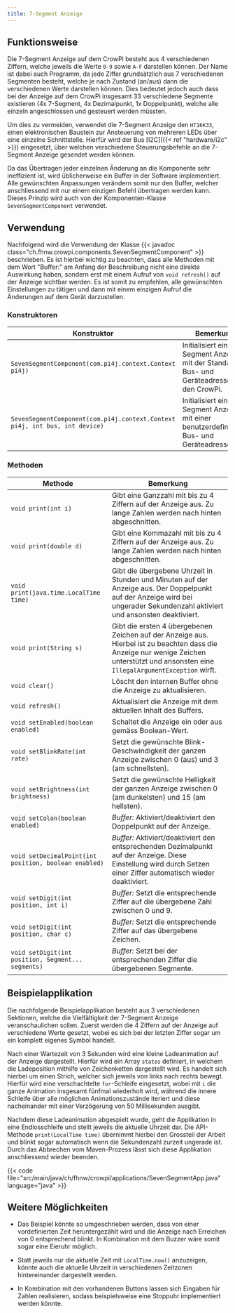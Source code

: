 ```yaml
---
title: 7-Segment Anzeige
---
```


## Funktionsweise

Die 7-Segment Anzeige auf dem CrowPi besteht aus 4 verschiedenen Ziffern, welche jeweils die Werte `0-9` sowie `A-F` darstellen können. 
Der Name ist dabei auch Programm, da jede Ziffer grundsätzlich aus 7 verschiedenen Segmenten besteht, welche je nach Zustand (an/aus) 
dann die verschiedenen Werte darstellen können. Dies bedeutet jedoch auch dass bei der Anzeige auf dem CrowPi insgesamt 33 verschiedene 
Segmente existieren (4x 7-Segment, 4x Dezimalpunkt, 1x Doppelpunkt), welche alle einzeln angeschlossen und gesteuert werden müssten.

Um dies zu vermeiden, verwendet die 7-Segment Anzeige den `HT16K33`, einen elektronischen Baustein zur Ansteuerung von mehreren LEDs 
über eine einzelne Schnittstelle. Hierfür wird der Bus [I2C]({{< ref "hardware/i2c" >}}) eingesetzt, über welchen verschiedene 
Steuerungsbefehle an die 7-Segment Anzeige gesendet werden können.

Da das Übertragen jeder einzelnen Änderung an die Komponente sehr ineffizient ist, wird üblicherweise ein Buffer in der Software 
implementiert. Alle gewünschten Anpassungen verändern somit nur den Buffer, welcher anschliessend mit nur einem einzigen Befehl übertragen 
werden kann. Dieses Prinzip wird auch von der Komponenten-Klasse `SevenSegmentComponent` verwendet.

## Verwendung

Nachfolgend wird die Verwendung der Klasse {{< javadoc class="ch.fhnw.crowpi.components.SevenSegmentComponent" >}} beschrieben. Es ist
hierbei wichtig zu beachten, dass alle Methoden mit dem Wort "Buffer:" am Anfang der Beschreibung nicht eine direkte Auswirkung haben,
sondern erst mit einem Aufruf von `void refresh()` auf der Anzeige sichtbar werden. Es ist somit zu empfehlen, alle gewünschten
Einstellungen zu tätigen und dann mit einem einzigen Aufruf die Änderungen auf dem Gerät darzustellen.

### Konstruktoren

| Konstruktor | Bemerkung |
| --- | --- |
| `SevenSegmentComponent(com.pi4j.context.Context pi4j)` | Initialisiert eine 7-Segment Anzeige mit der Standard Bus- und Geräteadresse für den CrowPi. |
| `SevenSegmentComponent(com.pi4j.context.Context pi4j, int bus, int device)` | Initialisiert eine 7-Segment Anzeige mit einer benutzerdefinierten Bus- und Geräteadresse. |

### Methoden

| Methode | Bemerkung |
| --- | --- |
| `void print(int i)` | Gibt eine Ganzzahl mit bis zu 4 Ziffern auf der Anzeige aus. Zu lange Zahlen werden nach hinten abgeschnitten. |
| `void print(double d)` | Gibt eine Kommazahl mit bis zu 4 Ziffern auf der Anzeige aus. Zu lange Zahlen werden nach hinten abgeschnitten. |
| `void print(java.time.LocalTime time)` | Gibt die übergebene Uhrzeit in Stunden und Minuten auf der Anzeige aus. Der Doppelpunkt auf der Anzeige wird bei ungerader Sekundenzahl aktiviert und ansonsten deaktiviert. |
| `void print(String s)` | Gibt die ersten 4 übergebenen Zeichen auf der Anzeige aus. Hierbei ist zu beachten dass die Anzeige nur wenige Zeichen unterstützt und ansonsten eine `IllegalArgumentException` wirft. |
| `void clear()` | Löscht den internen Buffer ohne die Anzeige zu aktualisieren. |
| `void refresh()` | Aktualisiert die Anzeige mit dem aktuellen Inhalt des Buffers. |
| `void setEnabled(boolean enabled)` | Schaltet die Anzeige ein oder aus gemäss Boolean-Wert. |
| `void setBlinkRate(int rate)` | Setzt die gewünschte Blink-Geschwindigkeit der ganzen Anzeige zwischen 0 (aus) und 3 (am schnellsten). |
| `void setBrightness(int brightness)` | Setzt die gewünschte Helligkeit der ganzen Anzeige zwischen 0 (am dunkelsten) und 15 (am hellsten). |
| `void setColon(boolean enabled)` | *Buffer:* Aktiviert/deaktiviert den Doppelpunkt auf der Anzeige. |
| `void setDecimalPoint(int position, boolean enabled)` | *Buffer:* Aktiviert/deaktiviert den entsprechenden Dezimalpunkt auf der Anzeige. Diese Einstellung wird durch Setzen einer Ziffer automatisch wieder deaktiviert. |
| `void setDigit(int position, int i)` | *Buffer:* Setzt die entsprechende Ziffer auf die übergebene Zahl zwischen 0 und 9. |
| `void setDigit(int position, char c)` | *Buffer:* Setzt die entsprechende Ziffer auf das übergebene Zeichen. |
| `void setDigit(int position, Segment... segments)` | *Buffer:* Setzt bei der entsprechenden Ziffer die übergebenen Segmente. |

## Beispielapplikation

Die nachfolgende Beispielapplikation besteht aus 3 verschiedenen Sektionen, welche die Vielfältigkeit der 7-Segment Anzeige veranschaulichen
sollen. Zuerst werden die 4 Ziffern auf der Anzeige auf verschiedene Werte gesetzt, wobei es sich bei der letzten Ziffer sogar um ein
komplett eigenes Symbol handelt.

Nach einer Wartezeit von 3 Sekunden wird eine kleine Ladeanimation auf der Anzeige dargestellt. Hierfür wird ein Array `states`
definiert, in welchem die Ladeposition mithilfe von Zeichenketten dargestellt wird. Es handelt sich hierbei um einen Strich, welcher sich
jeweils von links nach rechts bewegt. Hierfür wird eine verschachtelte `for`-Schleife eingesetzt, wobei mit `i` die ganze Animation
insgesamt fünfmal wiederholt wird, während die innere Schleife über alle möglichen Animationszustände iteriert und diese nacheinander mit
einer Verzögerung von 50 Millisekunden ausgibt.

Nachdem diese Ladeanimation abgespielt wurde, geht die Applikation in eine Endlosschleife und stellt jeweils die aktuelle Uhrzeit dar. Die
API-Methode `print(LocalTime time)` übernimmt hierbei den Grossteil der Arbeit und blinkt sogar automatisch wenn die Sekundenzahl zurzeit
ungerade ist. Durch das Abbrechen vom Maven-Prozess lässt sich diese Applikation anschliessend wieder beenden.

{{< code file="src/main/java/ch/fhnw/crowpi/applications/SevenSegmentApp.java" language="java" >}}

## Weitere Möglichkeiten

- Das Beispiel könnte so umgeschrieben werden, dass von einer vordefinierten Zeit heruntergezählt wird und die Anzeige nach Erreichen von 0
  entsprechend blinkt. In Kombination mit dem Buzzer wäre somit sogar eine Eieruhr möglich.

- Statt jeweils nur die aktuelle Zeit mit `LocalTime.now()` anzuzeigen, könnte auch die aktuelle Uhrzeit in verschiedenen Zeitzonen
  hintereinander dargestellt werden.

- In Kombination mit den vorhandenen Buttons lassen sich Eingaben für Zahlen realisieren, sodass beispielsweise eine Stoppuhr implementiert
  werden könnte.
